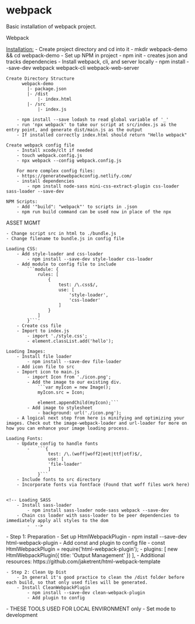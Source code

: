 # webpack
Basic installation of webpack project.


Webpack

<Installation:>
	- Create project directory and cd into it
		- mkdir webpack-demo && cd webpack-demo
	- Set up NPM in project
		- npm init
		- creates json and tracks dependencies
	- Install webpack, cli, and server locally
		- npm install --save-dev webpack webpack-cli webpack-web-server

	Create Directory Structure
		  webpack-demo
			|- package.json
		 	|- /dist
		 		|- index.html
			|- /src
				|- index.js

		- npm install --save lodash to read global variable of '_'
		- run 'npx webpack' to take our script at src/index.js as the entry point, and generate dist/main.js as the output
		- If installed correctly index.html should return "Hello webpack"

	Create webpack config file
		- Install xcode/clt if needed
		- touch webpack.config.js
		- npx webpack --config webpack.config.js

		For more complex config files:
		- https://generatewebpackconfig.netlify.com/
		- install dependencies
			- npm install node-sass mini-css-extract-plugin css-loader sass-loader --save-dev
			
	NPM Scripts:
		- Add '"build": "webpack"' to scripts in .json
		- npm run build command can be used now in place of the npx

ASSET MGMT

	- Change script src in html to ./bundle.js
	- Change filename to bundle.js in config file

	Loading CSS:
		- Add style-loader and css-loader
			- npm install --save-dev style-loader css-loader
		- Add module to config file to include
			```module: {
				rules: [
					{
						test: /\.css$/,
						use: [
							'style-loader',
							'css-loader'
						]
					}
				]
			}```'
        - Create css file
        - Import to index.js
            - import './style.css';
            - element.classList.add('hello');

    Loading Images:
        - Install file loader
            - npm install --save-dev file-loader
        - Add icon file to src
        - Import icon to main.js
            - import Icon from './icon.png';
            - Add the image to our existing div.
                ```var myIcon = new Image();
                myIcon.src = Icon;

                element.appendChild(myIcon);```
            - Add image to stylesheet
                - background: url('./icon.png');
        - A logical next step from here is minifying and optimizing your images. Check out the image-webpack-loader and url-loader for more on how you can enhance your image loading process.

    Loading Fonts:
        - Update config to handle fonts
            -   ```{
                    test: /\.(woff|woff2|eot|ttf|otf)$/,
                    use: [
                    'file-loader'
                    ]
                }```
        - Include fonts to src directory
        - Incorporate fonts via fontface (Found that woff files work here)


    <!-- Loading SASS
        - Install sass-loader
            - npm install sass-loader node-sass webpack --save-dev
        - Chain css loader with sass-loader to be peer dependencies to immediately apply all styles to the dom
            -  -->


<Output-Management>
	- Step 1: Preparation
		- Set up HtmlWebpackPlugin
			- npm install --save-dev html-webpack-plugin
			- Add const and plugin to config file
				- const HtmlWebpackPlugin = require('html-webpack-plugin');
				- 	plugins: [
					new HtmlWebpackPlugin({
						title: 'Output Management'
					})
					],
			- Additional resources: https://github.com/jaketrent/html-webpack-template

	- Step 2: Clean Up Dist
		- In general it's good practice to clean the /dist folder before each build, so that only used files will be generated.
		- Install CleanWebpackPlugin
			- npm install --save-dev clean-webpack-plugin
			- Add plugin to config


<Development Environment>
	- THESE TOOLS USED FOR LOCAL ENVIRONMENT only
	- Set mode to development
</Development>